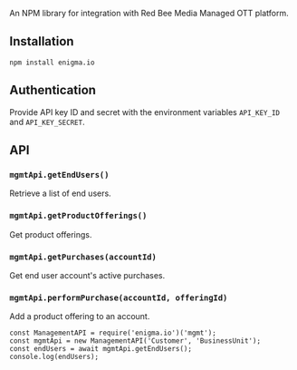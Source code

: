 An NPM library for integration with Red Bee Media Managed OTT platform.

## Installation

```
npm install enigma.io
```

## Authentication

Provide API key ID and secret with the environment variables `API_KEY_ID` and `API_KEY_SECRET`.

## API

### `mgmtApi.getEndUsers()`

Retrieve a list of end users.

### `mgmtApi.getProductOfferings()`

Get product offerings.

### `mgmtApi.getPurchases(accountId)`

Get end user account's active purchases.

### `mgmtApi.performPurchase(accountId, offeringId)`

Add a product offering to an account.

```
const ManagementAPI = require('enigma.io')('mgmt');
const mgmtApi = new ManagementAPI('Customer', 'BusinessUnit');
const endUsers = await mgmtApi.getEndUsers();
console.log(endUsers);
```

